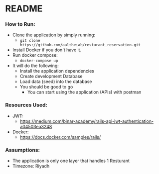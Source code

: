 # README

### How to Run:
- Clone the application by simply running:
  - ```git clone https://github.com/aaltheiab/resturant_reservation.git```
- Install Docker if you don't have it.
- Run docker compose:
  - ```docker-compose up```
- It will do the following:
  - Install the application dependencies
  - Create development Database
  - Load data (seed) into the database
  - You should be good to go
    - You can start using the application (APIs) with postman

### Resources Used:
- JWT:
  - https://medium.com/binar-academy/rails-api-jwt-authentication-a04503ea3248
- Docker:
  - https://docs.docker.com/samples/rails/

### Assumptions:
- The application is only one layer that handles 1 Resturant
- Timezone: Riyadh